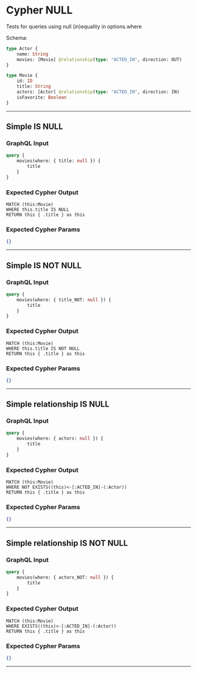 # Cypher NULL

Tests for queries using null (in)equality in options.where

Schema:

```graphql
type Actor {
    name: String
    movies: [Movie] @relationship(type: "ACTED_IN", direction: OUT)
}

type Movie {
    id: ID
    title: String
    actors: [Actor] @relationship(type: "ACTED_IN", direction: IN)
    isFavorite: Boolean
}
```

---

## Simple IS NULL

### GraphQL Input

```graphql
query {
    movies(where: { title: null }) {
        title
    }
}
```

### Expected Cypher Output

```cypher
MATCH (this:Movie)
WHERE this.title IS NULL
RETURN this { .title } as this
```

### Expected Cypher Params

```json
{}
```

---

## Simple IS NOT NULL

### GraphQL Input

```graphql
query {
    movies(where: { title_NOT: null }) {
        title
    }
}
```

### Expected Cypher Output

```cypher
MATCH (this:Movie)
WHERE this.title IS NOT NULL
RETURN this { .title } as this
```

### Expected Cypher Params

```json
{}
```

---

## Simple relationship IS NULL

### GraphQL Input

```graphql
query {
    movies(where: { actors: null }) {
        title
    }
}
```

### Expected Cypher Output

```cypher
MATCH (this:Movie)
WHERE NOT EXISTS((this)<-[:ACTED_IN]-(:Actor))
RETURN this { .title } as this
```

### Expected Cypher Params

```json
{}
```

---

## Simple relationship IS NOT NULL

### GraphQL Input

```graphql
query {
    movies(where: { actors_NOT: null }) {
        title
    }
}
```

### Expected Cypher Output

```cypher
MATCH (this:Movie)
WHERE EXISTS((this)<-[:ACTED_IN]-(:Actor))
RETURN this { .title } as this
```

### Expected Cypher Params

```json
{}
```

---
